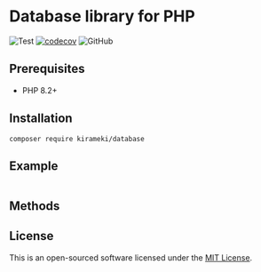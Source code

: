 # Database library for PHP

![Test](https://github.com/kirameki-php/database/actions/workflows/test.yml/badge.svg)
[![codecov](https://codecov.io/gh/kirameki-php/time/branch/main/graph/badge.svg?token=1PV8FB4O4O)](https://codecov.io/gh/kirameki-php/database)
![GitHub](https://img.shields.io/github/license/kirameki-php/database)

## Prerequisites

- PHP 8.2+

## Installation

```
composer require kirameki/database
```

## Example

```php

```

## Methods

## License

This is an open-sourced software licensed under the [MIT License](LICENSE).
